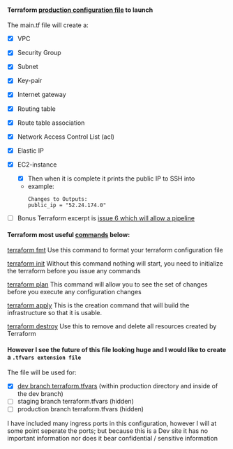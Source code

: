 
#### Terraform [production configuration file](https://github.com/Hawaiideveloper/Sample_Env/blob/main/TerraForm/production_site/main.tf) to launch 

The main.tf file will create a:

- [x] VPC
- [x] Security Group
- [x] Subnet
- [x] Key-pair
- [x] Internet gateway
- [x] Routing table
- [x] Route table association
- [x] Network Access Control List (acl)
- [x] Elastic IP
- [x] EC2-instance
    - [x] Then when it is complete it prints the public IP to SSH into
  
  - example:
    ```
    Changes to Outputs:
    public_ip = "52.24.174.0"
    ```


- [ ] Bonus Terraform excerpt is [issue 6 which will allow a pipeline](https://github.com/Hawaiideveloper/Infastructure-as-Code-Sample_Env/issues/6#issuecomment-751418702)

#### Terraform most useful [commands](https://www.terraform.io/docs/commands/index.html) below:


[terraform fmt](https://www.terraform.io/docs/commands/fmt.html) Use this command to format your terraform configuration file

[terraform init](https://www.terraform.io/docs/commands/init.html) Without this command nothing will start, you need to initialize the terraform before you issue any commands

[terraform plan](https://www.terraform.io/docs/commands/plan.html) This command will allow you to see the set of changes before you execute any configuration changes

[terraform apply](https://www.terraform.io/docs/commands/apply.html) This is the creation command that will build the infrastructure so that it is usable.

[terraform destroy](https://www.terraform.io/docs/commands/destroy.html) Use this to remove and delete all resources created by Terraform

#### However I see the future of this file looking huge and I would like to create a `.tfvars extension file`

The file will be used for:

- [x] [dev branch terraform.tfvars](https://github.com/Hawaiideveloper/Sample_Env/blob/dev_branch/TerraForm/production_site/terraform.tfvars) (within production directory and inside of the dev branch)
- [ ] staging branch terraform.tfvars (hidden)
- [ ] production branch terraform.tfvars (hidden)

I have included many ingress ports in this configuration, however I will at some point seperate the ports; but because this is a Dev site it has no important information nor does it bear confidential / sensitive information